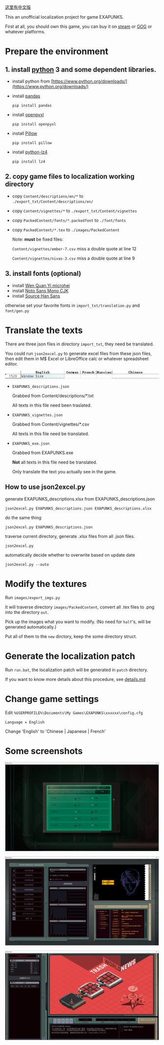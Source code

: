 [这里有中文版](README.zh.md)

This an unofficial localization project for game EXAPUNKS.

First at all, you should own this game, you can buy it on [steam](https://store.steampowered.com/app/716490/EXAPUNKS/) or [GOG](https://www.gog.com/game/exapunks) or whatever platforms.

# Prepare the environment
## 1. install [python](https://www.python.org/) 3 and some dependent libraries.

* install python from [https://www.python.org/downloads/](https://www.python.org/downloads/)

* install [pandas](https://pandas.pydata.org/)

    ```
    pip install pandas
    ```
* install [openpyxl](https://openpyxl.readthedocs.io/en/stable/)
    ```
    pip install openpyxl
    ```
* install [Pillow](https://python-pillow.org/)
    ```
    pip install pillow
    ```

* install [python-lz4](https://github.com/python-lz4/python-lz4)
    ```
    pip install lz4
    ```

## 2. copy game files to localization working directory

* copy ``Content/descriptions/en/*`` to ``./export_txt/Content/descriptions/en/``
* copy ``Content/vignettes/*`` to ``./export_txt/Content/vignettes``
* copy ``PackedContent/fonts/*.packedfont`` to ``./font/fonts``
* copy ``PackedContent/*.tex`` to ``./images/PackedContent``
  
  Note: **must** be fixed files:

  ``Content/vignettes/ember-7.csv`` miss a double quote at line 12

  ``Content/vignettes/nivas-3.csv`` miss a double quote at line 9  
  
## 3. install fonts (optional) 
* install [Wen Quan Yi microhei](https://sourceforge.net/projects/wqy/files/wqy-microhei/0.2.0-beta/)
* install [Noto Sans Mono CJK](https://www.google.com/get/noto/help/cjk/)
* install [Source Han Sans](https://github.com/adobe-fonts/source-han-sans)

otherwise set your favorite fonts in ``import_txt/translation.py`` and ``font/gen.py``

# Translate the texts
There are three json files in directory ``import_txt``, they need be translated.

You could run ``json2excel.py`` to generate excel files from these json files, then edit them in M$ Excel or LibreOffice calc or whatever spreadsheet editor.

![](screenshot/excel_example.gif)

* ``EXAPUNKS_descriptions.json``

    Grabbed from Content/descriptions/*.txt

    All texts in this file need been traslated.

* ``EXAPUNKS_vignettes.json``

    Grabbed from Content/vignettes/*.csv

    All texts in this file need be translated.

* ``EXAPUNKS_exe.json``

    Grabbed from EXAPUNKS.exe

    **Not** all texts in this file need be translated. 
    
    Only translate the text you actually see in the game.

## How to use json2excel.py
generate EXAPUNKS_descriptions.xlsx from EXAPUNKS_descriptions.json
```
json2excel.py EXAPUNKS_descriptions.json EXAPUNKS_descriptions.xlsx
```
do the same thing
```
json2excel.py EXAPUNKS_descriptions.json
```
traverse current directory, generate .xlsx files from  all .json files.  
```
json2excel.py
```
automatically decide whether to overwrite based on update date
```
json2excel.py --auto
```

# Modify the textures
Run ``images/export_imgs.py`` 

It will traverse directory ``images/PackedContent``, convert all .tex files to .png into the directory ``out``.

Pick up the images what you want to modify. (No need for ``half``'s, will be generated  automatically.)

Put all of them to the ``new`` dirctory, keep the some directory struct.

# Generate the localization patch
Run ``run.bat``, the localization patch will be generated in ``patch`` directory.

If you want to know more details about this procedure, see [details.md](details.md)

# Change game settings
Edit ``%USERPROFILE%\Documents\My Games\EXAPUNKS\xxxxxx\config.cfg``
```
Language = English
```
Change 'English' to 'Chinese | Japanese | French'

# Some screenshots
![](screenshot/screenshot_1.jpg)

![](screenshot/screenshot_2.jpg)

![](screenshot/screenshot_3.jpg)
